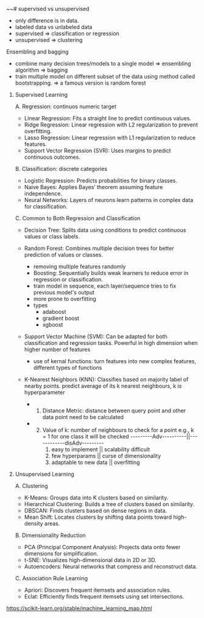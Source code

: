 ~~# supervised vs unsupervised
- only difference is in data. 
- labeled data vs unlabeled data
- supervised => classification or regression 
- unsupervised => clustering 

Ensembling and bagging 
- combine many decision trees/models to a single model => ensembling algorithm => bagging 
- train multiple model on different subset of the data using method called bootstrapping. => a famous version is random forest

1. Supervised Learning

   A. Regression: continuos numeric target
      - Linear Regression: Fits a straight line to predict continuous values.
      - Ridge Regression: Linear regression with L2 regularization to prevent overfitting.
      - Lasso Regression: Linear regression with L1 regularization to reduce features.
      - Support Vector Regression (SVR): Uses margins to predict continuous outcomes.

   B. Classification: discrete categories 
      - Logistic Regression: Predicts probabilities for binary classes.
      - Naive Bayes: Applies Bayes’ theorem assuming feature independence.
      - Neural Networks: Layers of neurons learn patterns in complex data for classification.

   C. Common to Both Regression and Classification
      - Decision Tree: Splits data using conditions to predict continuous values or class labels.
      - Random Forest: Combines multiple decision trees for better prediction of values or classes.
        - removing multiple features randomly
        - Boosting: Sequentially builds weak learners to reduce error in regression or classification.
        - train model in sequence, each layer/sequence tries to fix previous model's output
        - more prone to overfitting 
        - types
          - adaboost 
          - gradient boost
          - xgboost 
          
      - Support Vector Machine (SVM): Can be adapted for both classification and regression tasks. Powerful in high dimension when higher number of features
        - use of kernal functions: turn features into new complex features, different types of functions 
      - K-Nearest Neighbors (KNN): Classifies based on majority label of nearby points. predict average of its k nearest neighbours, k is hyperparameter 
        - 1. Distance Metric: distance between query point and other data point need to be calculated
        - 2. Value of k: number of neighbours to check for a point e.g., k = 1 for one class it will be checked
               ---------Adv----------||------------disAdv---------
              1. easy to implement   || scalability difficult
              2. few hyperparams     || curse of dimensionality 
              3. adaptable to new data ||  overfitting
        
                      


2. Unsupervised Learning

   A. Clustering
      - K-Means: Groups data into K clusters based on similarity.
      - Hierarchical Clustering: Builds a tree of clusters based on similarity.
      - DBSCAN: Finds clusters based on dense regions in data.
      - Mean Shift: Locates clusters by shifting data points toward high-density areas.

   B. Dimensionality Reduction
      - PCA (Principal Component Analysis): Projects data onto fewer dimensions for simplification.
      - t-SNE: Visualizes high-dimensional data in 2D or 3D.
      - Autoencoders: Neural networks that compress and reconstruct data.

   C. Association Rule Learning
      - Apriori: Discovers frequent itemsets and association rules.
      - Eclat: Efficiently finds frequent itemsets using set intersections.



https://scikit-learn.org/stable/machine_learning_map.html